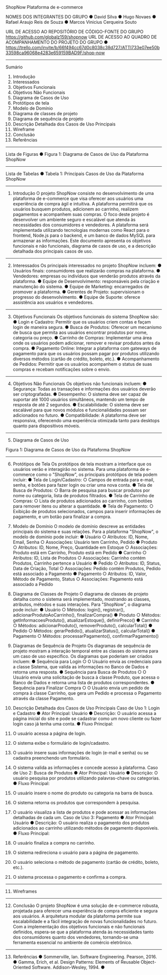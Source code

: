 





ShopNow
Plataforma de e-commerce













NOMES DOS INTEGRANTES DO GRUPO
●	David Silva
●	Hugo Novaes
●	Rafael Araujo Reis de Souza
●	Marcos Vinicius Cerqueira Souto





URL DE ACESSO AO REPOSITÓRIO DE CÓDIGO-FONTE DO GRUPO
https://github.com/globalz159/shopnow
URL DE ACESSO AO QUADRO DE ACOMPANHAMENTO DO PROJETO DO GRUPO
●	https://trello.com/invite/b/66f494cc67d0c8038c38d727/ATTI733e07ee50b33598ca96068e4283e659159BAD9F/shop-now
________________________________________
Sumário
1.	Introdução
2.	Interessados
3.	Objetivos Funcionais
4.	Objetivos Não Funcionais
5.	Diagrama de Casos de Uso
6.	Protótipos de tela
7.	Modelo de Domínio
8.	Diagrama de classes de projeto
9.	Diagrama de sequência de projeto
10.	Descrição Detalhada dos Casos de Uso Principais
11.	Wireframe
12.	Conclusão
13.	Referências
________________________________________
Lista de Figuras
●	Figura 1: Diagrama de Casos de Uso da Plataforma ShopNow
________________________________________

Lista de Tabelas
●	Tabela 1: Principais Casos de Uso da Plataforma ShopNow
________________________________________


1. Introdução
O projeto ShopNow consiste no desenvolvimento de uma plataforma de e-commerce que visa oferecer aos usuários uma experiência de compra ágil e intuitiva. A plataforma permitirá que os usuários busquem produtos, adicionem ao carrinho, realizem pagamentos e acompanhem suas compras. O foco deste projeto é desenvolver um ambiente seguro e escalável que atenda às necessidades dos consumidores e vendedores.
A plataforma será implementada utilizando tecnologias modernas como React para o frontend, Node.js para o backend, e um banco de dados MySQL para armazenar as informações. Este documento apresenta os objetivos funcionais e não funcionais, diagrama de casos de uso, e a descrição detalhada dos principais casos de uso.
________________________________________
2. Interessados
Os principais interessados no projeto ShopNow incluem:
●	Usuários finais: consumidores que realizarão compras na plataforma.
●	Vendedores: empresas ou indivíduos que venderão produtos através da plataforma.
●	Equipe de Desenvolvimento: responsáveis pela criação e manutenção do sistema.
●	Equipe de Marketing: encarregados de promover a plataforma.
●	Gerentes de Projeto: supervisionam o progresso do desenvolvimento.
●	Equipe de Suporte: oferece assistência aos usuários e vendedores.
________________________________________
3. Objetivos Funcionais
Os objetivos funcionais do sistema ShopNow são:
●	Login e Cadastro: Permitir que os usuários criem contas e façam login de maneira segura.
●	Busca de Produtos: Oferecer um mecanismo de busca que permita aos usuários encontrar produtos por nome, categoria ou preço.
●	Carrinho de Compras: Implementar uma área onde os usuários podem adicionar, remover e revisar produtos antes da compra.
●	Pagamento Online: Integrar a plataforma com gateways de pagamento para que os usuários possam pagar por produtos utilizando diversos métodos (cartão de crédito, boleto, etc.).
●	Acompanhamento de Pedidos: Permitir que os usuários acompanhem o status de suas compras e recebam notificações sobre o envio.
________________________________________



4. Objetivos Não Funcionais
Os objetivos não funcionais incluem:
●	Segurança: Todas as transações e informações dos usuários deverão ser criptografadas.
●	Desempenho: O sistema deve ser capaz de suportar até 1000 usuários simultâneos, mantendo um tempo de resposta de até 2 segundos.
●	Escalabilidade: O sistema deve ser escalável para que novos módulos e funcionalidades possam ser adicionados no futuro.
●	Compatibilidade: A plataforma deve ser responsiva, oferecendo uma experiência otimizada tanto para desktops quanto para dispositivos móveis.
________________________________________
5. Diagrama de Casos de Uso

 
Figura 1: Diagrama de Casos de Uso da Plataforma ShopNow
________________________________________
6. Protótipos de Tela
Os protótipos de tela mostram a interface que os usuários verão e interagirão no sistema. Para uma plataforma de e-commerce como o "ShopNow", os principais protótipos de tela podem incluir:
●	Tela de Login/Cadastro:
○	Campos de entrada para e-mail, senha, e botões para fazer login ou criar uma nova conta.
●	Tela de Busca de Produtos:
○	Barra de pesquisa para buscar produtos por nome ou categoria, lista de produtos filtrados.
●	Tela de Carrinho de Compras:
○	Lista de produtos adicionados ao carrinho, com botões para remover itens ou alterar a quantidade.
●	Tela de Pagamento:
○	Exibição de produtos selecionados, campos para inserir informações de pagamento, e um botão para finalizar a compra.
7. Modelo de Domínio
O modelo de domínio descreve as entidades principais do sistema e suas relações. Para a plataforma "ShopNow", o modelo de domínio pode incluir:
●	Usuário
○	Atributos: ID, Nome, Email, Senha
○	Associações: Usuário tem Carrinho, Pedido
●	Produto
○	Atributos: ID, Nome, Preço, Quantidade em Estoque
○	Associações: Produto está em Carrinho, Produto está em Pedido
●	Carrinho
○	Atributos: ID, Lista de Produtos
○	Associações: Carrinho contém Produtos, Carrinho pertence a Usuário
●	Pedido
○	Atributos: ID, Status, Data de Criação, Total
○	Associações: Pedido contém Produtos, Pedido está associado a Pagamento
●	Pagamento
○	Atributos: ID, Valor, Método de Pagamento, Status
○	Associações: Pagamento está associado a Pedido
8. Diagrama de Classes de Projeto
O diagrama de classes de projeto detalha como o sistema será implementado, mostrando as classes, atributos, métodos e suas interações. Para "ShopNow", o diagrama pode incluir:
●	Usuário
○	Métodos: login(), registrar(), adicionarProdutoAoCarrinho(), finalizarCompra()
●	Produto
○	Métodos: getInformacoesProduto(), atualizarEstoque(), definirPreco()
●	Carrinho
○	Métodos: adicionarProduto(), removerProduto(), calcularTotal()
●	Pedido
○	Métodos: gerarPedido(), atualizarStatus(), calcularTotal()
●	Pagamento
○	Métodos: processarPagamento(), confirmarPagamento()
9. Diagramas de Sequência de Projeto
Os diagramas de sequência de projeto mostram a interação temporal entre as classes do sistema para um caso de uso específico. Os diagramas que poderiam ser criados incluem:
●	Sequência para Login
○	O Usuário envia as credenciais para a classe Sistema, que valida as informações no Banco de Dados e retorna uma resposta.
●	Sequência para Busca de Produtos
○	O Usuário envia uma solicitação de busca à classe Produto, que acessa o Banco de Dados e retorna uma lista de produtos correspondentes.
●	Sequência para Finalizar Compra
○	O Usuário envia um pedido de compra à classe Carrinho, que gera um Pedido e processa o Pagamento através da classe Pagamento.


10. Descrição Detalhada dos Casos de Uso Principais
Caso de Uso 1: Login e Cadastro
●	Ator Principal: Usuário
●	Descrição: O usuário acessa a página inicial do site e pode se cadastrar como um novo cliente ou fazer login caso já tenha uma conta.
●	Fluxo Principal:
1.	O usuário acessa a página de login.
2.	O sistema exibe o formulário de login/cadastro.
3.	O usuário insere suas informações de login (e-mail e senha) ou se cadastra preenchendo um formulário.
4.	O sistema valida as informações e concede acesso à plataforma.
Caso de Uso 2: Busca de Produtos
●	Ator Principal: Usuário
●	Descrição: O usuário pesquisa por produtos utilizando palavras-chave ou categorias.
●	Fluxo Principal:
1.	O usuário insere o nome do produto ou categoria na barra de busca.
2.	O sistema retorna os produtos que correspondem à pesquisa.
3.	O usuário visualiza a lista de produtos e pode acessar as informações detalhadas de cada um.
Caso de Uso 3: Pagamento
●	Ator Principal: Usuário
●	Descrição: O usuário realiza o pagamento dos produtos adicionados ao carrinho utilizando métodos de pagamento disponíveis.
●	Fluxo Principal:
1.	O usuário finaliza a compra no carrinho.
2.	O sistema redireciona o usuário para a página de pagamento.
3.	O usuário seleciona o método de pagamento (cartão de crédito, boleto, etc.).
4.	O sistema processa o pagamento e confirma a compra.
________________________________________
11. Wireframes
 

 
________________________________________
12. Conclusão
O projeto ShopNow é uma solução de e-commerce robusta, projetada para oferecer uma experiência de compra eficiente e segura aos usuários. A arquitetura modular da plataforma permite sua escalabilidade e a fácil integração de novas funcionalidades no futuro. Com a implementação dos objetivos funcionais e não funcionais definidos, espera-se que a plataforma atenda às necessidades tanto dos consumidores quanto dos vendedores, tornando-se uma ferramenta essencial no ambiente de comércio eletrônico.
________________________________________
13. Referências
●	Sommerville, Ian. Software Engineering. Pearson, 2016.
●	Gamma, Erich, et al. Design Patterns: Elements of Reusable Object-Oriented Software. Addison-Wesley, 1994.
●	
